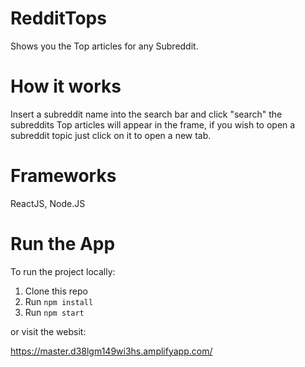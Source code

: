 # RedditTops
Shows you the Top articles for any Subreddit.

# How it works
Insert a subreddit name into the search bar and click "search"
the subreddits Top articles will appear in the frame,
if you wish to open a subreddit topic just click on it to open a new tab.


# Frameworks

ReactJS, Node.JS

# Run the App 
To run the project locally:

1. Clone this repo
2. Run `npm install`
3. Run `npm start`

or visit the websit:

https://master.d38lgm149wi3hs.amplifyapp.com/
